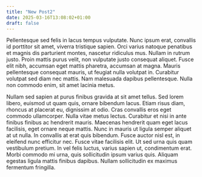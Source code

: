 ```yaml
---
title: "New Post2"
date: 2025-03-16T13:08:02+01:00
draft: false
---
```


Pellentesque sed felis in lacus tempus vulputate. Nunc ipsum erat, convallis id porttitor sit amet, viverra tristique sapien. Orci varius natoque penatibus et magnis dis parturient montes, nascetur ridiculus mus. Nullam in rutrum justo. Proin mattis purus velit, non vulputate justo consequat aliquet. Fusce elit nibh, accumsan eget mattis pharetra, accumsan at magna. Mauris pellentesque consequat mauris, ut feugiat nulla volutpat in. Curabitur volutpat sed diam nec mattis. Nam malesuada dapibus pellentesque. Nulla non commodo enim, sit amet lacinia metus.

Nullam sed sapien at purus finibus gravida at sit amet tellus. Sed lorem libero, euismod ut quam quis, ornare bibendum lacus. Etiam risus diam, rhoncus at placerat eu, dignissim at odio. Cras convallis eros eget commodo ullamcorper. Nulla vitae metus lectus. Curabitur et nisi in ante finibus finibus ac hendrerit mauris. Maecenas hendrerit quam eget lacus facilisis, eget ornare neque mattis. Nunc in mauris ut ligula semper aliquet at ut nulla. In convallis at erat quis bibendum. Fusce auctor nisl est, in eleifend nunc efficitur nec. Fusce vitae facilisis elit. Ut sed urna quis quam vestibulum pretium. In vel felis luctus, varius sapien ut, condimentum erat. Morbi commodo mi urna, quis sollicitudin ipsum varius quis. Aliquam egestas ligula mattis finibus dapibus. Nullam sollicitudin ex maximus fermentum fringilla.